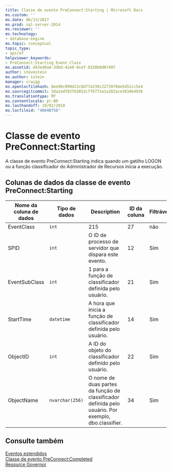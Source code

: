 ```yaml
---
title: Classe de evento PreConnect:Starting | Microsoft Docs
ms.custom: ''
ms.date: 06/13/2017
ms.prod: sql-server-2014
ms.reviewer: ''
ms.technology:
- database-engine
ms.topic: conceptual
topic_type:
- apiref
helpviewer_keywords:
- PreConnect:Starting Event Class
ms.assetid: d43ed0ad-3dbd-42e0-9cef-8320b8d87497
author: stevestein
ms.author: sstein
manager: craigg
ms.openlocfilehash: 8ee98c099d13c0d77a239c22739704e5d51cc5e4
ms.sourcegitcommit: 3da2edf82763852cff6772a1a282ace3034b4936
ms.translationtype: MT
ms.contentlocale: pt-BR
ms.lasthandoff: 10/02/2018
ms.locfileid: "48048756"
---
```

# <a name="preconnectstarting-event-class"></a>Classe de evento PreConnect:Starting
  A classe de evento PreConnect:Starting indica quando um gatilho LOGON ou a função classificador do Administrador de Recursos inicia a execução.  
  
## <a name="preconnectstarting-event-class-data-columns"></a>Colunas de dados da classe de evento PreConnect:Starting  
  
|Nome da coluna de dados|Tipo de dados|Description|ID da coluna|Filtrável|  
|----------------------|---------------|-----------------|---------------|----------------|  
|EventClass|`int`|215|27|não|  
|SPID|`int`|O ID de processo de servidor que dispara este evento.|12|Sim|  
|EventSubClass|`int`|1 para a função de classificador definida pelo usuário.|21|Sim|  
|StartTime|`datetime`|A hora que inicia a função de classificador definida pelo usuário.|14|Sim|  
|ObjectID|`int`|A ID do objeto do classificador definido pelo usuário.|22|Sim|  
|ObjectName|`nvarchar(256)`|O nome de duas partes da função de classificador definida pelo usuário. Por exemplo, dbo.classifier.|34|Sim|  
  
## <a name="see-also"></a>Consulte também  
 [Eventos estendidos](../extended-events/extended-events.md)   
 [Classe de evento PreConnect:Completed](preconnect-completed-event-class.md)   
 [Resource Governor](../resource-governor/resource-governor.md)  
  
  
